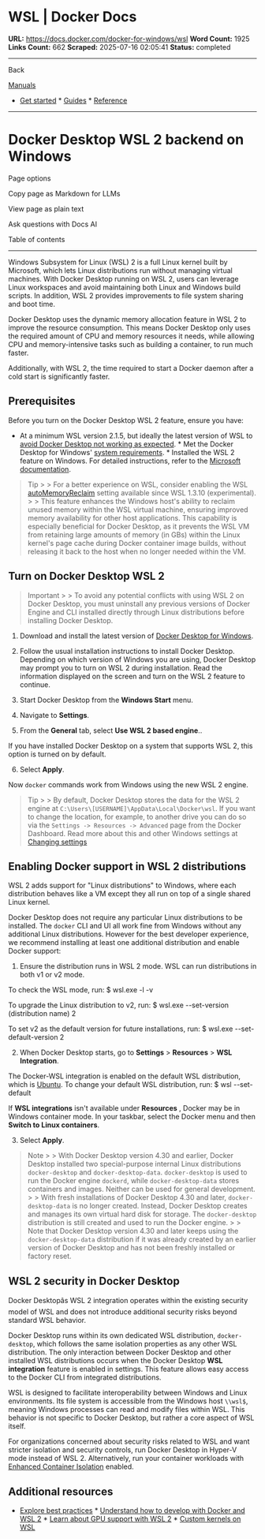 # WSL | Docker Docs

**URL:** https://docs.docker.com/docker-for-windows/wsl
**Word Count:** 1925
**Links Count:** 662
**Scraped:** 2025-07-16 02:05:41
**Status:** completed

---

Back

[Manuals](https://docs.docker.com/manuals/)

  * [Get started](https://docs.docker.com/get-started/)   * [Guides](https://docs.docker.com/guides/)   * [Reference](https://docs.docker.com/reference/)

* * *

# Docker Desktop WSL 2 backend on Windows

Page options

Copy page as Markdown for LLMs

View page as plain text

Ask questions with Docs AI

Table of contents

* * *

Windows Subsystem for Linux \(WSL\) 2 is a full Linux kernel built by Microsoft, which lets Linux distributions run without managing virtual machines. With Docker Desktop running on WSL 2, users can leverage Linux workspaces and avoid maintaining both Linux and Windows build scripts. In addition, WSL 2 provides improvements to file system sharing and boot time.

Docker Desktop uses the dynamic memory allocation feature in WSL 2 to improve the resource consumption. This means Docker Desktop only uses the required amount of CPU and memory resources it needs, while allowing CPU and memory-intensive tasks such as building a container, to run much faster.

Additionally, with WSL 2, the time required to start a Docker daemon after a cold start is significantly faster.

## Prerequisites

Before you turn on the Docker Desktop WSL 2 feature, ensure you have:

  * At a minimum WSL version 2.1.5, but ideally the latest version of WSL to [avoid Docker Desktop not working as expected](https://docs.docker.com/desktop/features/wsl/best-practices/).   * Met the Docker Desktop for Windows' [system requirements](https://docs.docker.com/desktop/setup/install/windows-install/#system-requirements).   * Installed the WSL 2 feature on Windows. For detailed instructions, refer to the [Microsoft documentation](https://docs.microsoft.com/en-us/windows/wsl/install-win10).

> Tip >  > For a better experience on WSL, consider enabling the WSL [autoMemoryReclaim](https://learn.microsoft.com/en-us/windows/wsl/wsl-config#experimental-settings) setting available since WSL 1.3.10 \(experimental\). >  > This feature enhances the Windows host's ability to reclaim unused memory within the WSL virtual machine, ensuring improved memory availability for other host applications. This capability is especially beneficial for Docker Desktop, as it prevents the WSL VM from retaining large amounts of memory \(in GBs\) within the Linux kernel's page cache during Docker container image builds, without releasing it back to the host when no longer needed within the VM.

## Turn on Docker Desktop WSL 2

> Important >  > To avoid any potential conflicts with using WSL 2 on Docker Desktop, you must uninstall any previous versions of Docker Engine and CLI installed directly through Linux distributions before installing Docker Desktop.

  1. Download and install the latest version of [Docker Desktop for Windows](https://desktop.docker.com/win/main/amd64/Docker%20Desktop%20Installer.exe).

  2. Follow the usual installation instructions to install Docker Desktop. Depending on which version of Windows you are using, Docker Desktop may prompt you to turn on WSL 2 during installation. Read the information displayed on the screen and turn on the WSL 2 feature to continue.

  3. Start Docker Desktop from the **Windows Start** menu.

  4. Navigate to **Settings**.

  5. From the **General** tab, select **Use WSL 2 based engine**..

If you have installed Docker Desktop on a system that supports WSL 2, this option is turned on by default.

  6. Select **Apply**.

Now `docker` commands work from Windows using the new WSL 2 engine.

> Tip >  > By default, Docker Desktop stores the data for the WSL 2 engine at `C:\Users\[USERNAME]\AppData\Local\Docker\wsl`. If you want to change the location, for example, to another drive you can do so via the `Settings -> Resources -> Advanced` page from the Docker Dashboard. Read more about this and other Windows settings at [Changing settings](https://docs.docker.com/desktop/settings-and-maintenance/settings/)

## Enabling Docker support in WSL 2 distributions

WSL 2 adds support for "Linux distributions" to Windows, where each distribution behaves like a VM except they all run on top of a single shared Linux kernel.

Docker Desktop does not require any particular Linux distributions to be installed. The `docker` CLI and UI all work fine from Windows without any additional Linux distributions. However for the best developer experience, we recommend installing at least one additional distribution and enable Docker support:

  1. Ensure the distribution runs in WSL 2 mode. WSL can run distributions in both v1 or v2 mode.

To check the WSL mode, run:                    $ wsl.exe -l -v          

To upgrade the Linux distribution to v2, run:                    $ wsl.exe --set-version (distribution name) 2          

To set v2 as the default version for future installations, run:                    $ wsl.exe --set-default-version 2          

  2. When Docker Desktop starts, go to **Settings** > **Resources** > **WSL Integration**.

The Docker-WSL integration is enabled on the default WSL distribution, which is [Ubuntu](https://learn.microsoft.com/en-us/windows/wsl/install). To change your default WSL distribution, run:                    $ wsl --set-default <distribution name>          

If **WSL integrations** isn't available under **Resources** , Docker may be in Windows container mode. In your taskbar, select the Docker menu and then **Switch to Linux containers**.

  3. Select **Apply**.

> Note >  > With Docker Desktop version 4.30 and earlier, Docker Desktop installed two special-purpose internal Linux distributions `docker-desktop` and `docker-desktop-data`. `docker-desktop` is used to run the Docker engine `dockerd`, while `docker-desktop-data` stores containers and images. Neither can be used for general development. >  > With fresh installations of Docker Desktop 4.30 and later, `docker-desktop-data` is no longer created. Instead, Docker Desktop creates and manages its own virtual hard disk for storage. The `docker-desktop` distribution is still created and used to run the Docker engine. >  > Note that Docker Desktop version 4.30 and later keeps using the `docker-desktop-data` distribution if it was already created by an earlier version of Docker Desktop and has not been freshly installed or factory reset.

## WSL 2 security in Docker Desktop

Docker Desktopâs WSL 2 integration operates within the existing security model of WSL and does not introduce additional security risks beyond standard WSL behavior.

Docker Desktop runs within its own dedicated WSL distribution, `docker-desktop`, which follows the same isolation properties as any other WSL distribution. The only interaction between Docker Desktop and other installed WSL distributions occurs when the Docker Desktop **WSL integration** feature is enabled in settings. This feature allows easy access to the Docker CLI from integrated distributions.

WSL is designed to facilitate interoperability between Windows and Linux environments. Its file system is accessible from the Windows host `\\wsl$`, meaning Windows processes can read and modify files within WSL. This behavior is not specific to Docker Desktop, but rather a core aspect of WSL itself.

For organizations concerned about security risks related to WSL and want stricter isolation and security controls, run Docker Desktop in Hyper-V mode instead of WSL 2. Alternatively, run your container workloads with [Enhanced Container Isolation](https://docs.docker.com/enterprise/security/hardened-desktop/enhanced-container-isolation/) enabled.

## Additional resources

  * [Explore best practices](https://docs.docker.com/desktop/features/wsl/best-practices/)   * [Understand how to develop with Docker and WSL 2](https://docs.docker.com/desktop/features/wsl/use-wsl/)   * [Learn about GPU support with WSL 2](https://docs.docker.com/desktop/features/gpu/)   * [Custom kernels on WSL](https://docs.docker.com/desktop/features/wsl/custom-kernels/)